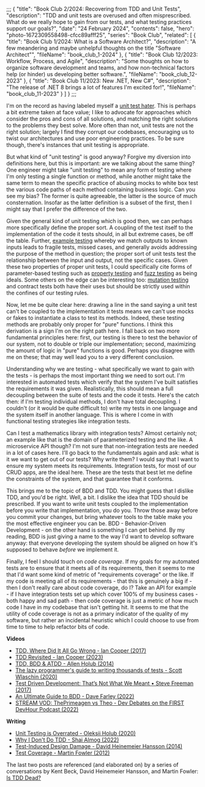 ;;;
{
	"title": "Book Club 2/2024: Recovering from TDD and Unit Tests",
	"description": "TDD and unit tests are overused and often misprescribed. What do we really hope to gain from our tests, and what testing practices support our goals?",
	"date": "24 February 2024",
	"contents": false,
	"hero": "photo-1672309558498-cfcc89afff25",
	"series": "Book Club",
    "related": [
		{ "title": "Book Club 1/2024: What is a Software Architect?", "description": "A few meandering and maybe unhelpful thoughts on the title \"Software Architect\"", "fileName": "book_club_1-2024" },
		{ "title": "Book Club 12/2023: Workflow, Process, and Agile", "description": "Some thoughts on how to organize software development and teams, and how non-technical factors help (or hinder) us developing better software.", "fileName": "book_club_12-2023" },
		{ "title": "Book Club 11/2023: New .NET, New C#", "description": "The release of .NET 8 brings a lot of features I'm excited for!", "fileName": "book_club_11-2023" }
	]
}
;;;

I'm on the record as having labeled myself a [unit test hater](https://ian.wold.guru/Posts/four_deeply_ingrained_csharp_cliches.html#unit-tests). This is perhaps a bit extreme taken at face value; I like to advocate for approaches which consider the pros and cons of all solutions, and matching the right solutions to the problems they best solve. More often than not, unit tests are not the right solution; largely I find they corrupt our codebases, encouraging us to twist our architectures and use poor engineering practices. To be sure though, there's instances that unit testing is appropriate.

But what kind of "unit testing" is good anyway? Forgive my diversion into definitions here, but this is important: are we talking about the same thing? One engineer might take "unit testing" to mean any form of testing where I'm only testing a single function or method, while another might take the same term to mean the specific practice of abusing mocks to white box test the various code paths of each method containing business logic. Can you see my bias? The former is quite agreeable, the latter is the source of much consternation. Insofar as the latter definition is a subset of the first, then I might say that I prefer the difference of the two.

Given the general kind of unit testing which is good then, we can perhaps more specifically define the proper sort. A coupling of the test itself to the implementation of the code it tests should, in all but extreme cases, be off the table. Further, [example testing](https://en.wikipedia.org/wiki/Data-driven_testing) whereby we match outputs to known inputs leads to fragile tests, missed cases, and generally avoids addressing the purpose of the method in question; the proper sort of unit tests test the relationship between the input and output, not the specific cases. Given these two properties of proper unit tests, I could specifically cite forms of parameter-based testing such as [property testing](https://en.wikipedia.org/wiki/Property_testing) and [fuzz testing](https://en.wikipedia.org/wiki/Fuzzing) as being ideals. Some others on the edge can be interesting too: [mutation testing](https://en.wikipedia.org/wiki/Mutation_testing) and contract tests both have their uses but should be strictly used within the confines of our testing rules.

Now, let me be quite clear here: drawing a line in the sand saying a unit test can't be coupled to the implementation it tests means we can't use mocks or fakes to instantiate a class to test its methods. Indeed, these testing methods are probably only proper for "pure" functions. I think this derivation is a sign I'm on the right path here. I fall back on two more fundamental principles here: first, our testing is there to test the behavior of our system, not to double or triple our implementation; second, maximizing the amount of logic in "pure" functions is good. Perhaps you disagree with me on these; that may well lead you to a very different conclusion.

Understanding why we are testing - what specifically we want to gain with the tests - is perhaps the most important thing we need to sort out. I'm interested in automated tests which verify that the system I've built satisfies the requirements it was given. Realistically, this should mean a full decoupling between the suite of tests and the code it tests. Here's the catch then: if I'm testing individual methods, I don't have total decoupling. I couldn't (or it would be quite difficult to) write my tests in one language and the system itself in another language. This is where I come in with functional testing strategies like integration tests.

Can I test a mathematics library with integration tests? Almost certainly not; an example like that is the domain of parameterized testing and the like. A microservice API though? I'm not sure that non-integration tests are needed in a lot of cases here. I'll go back to the fundamentals again and ask: what is it we want to get out of our tests? Why write them? I would say that I want to ensure my system meets its requirements. Integration tests, for most of our CRUD apps, are the ideal here. These are the tests that best let me define the constraints of the system, and that guarantee that it conforms.

This brings me to the topic of BDD and TDD. You might guess that I dislike TDD, and you'd be right. Well, a bit. I dislike the idea that TDD should be prescribed. If you want to write unit tests coupled to the implementation before you write that implementation, you do you. Throw those away before you commit your changes, but bring whatever tools to the table make you the most effective engineer you can be. BDD - Behavior-Driven Development - on the other hand is something I can get behind. By my reading, BDD is just giving a name to the way I'd want to develop software anyway: that everyone developing the system should be aligned on how it's supposed to behave _before_ we implement it.

Finally, I feel I should touch on _code coverage_. If my goals for my automated tests are to ensure that it meets all of its requirements, then it seems to me that I'd want some kind of metric of "requirements coverage" or the like. If my code is meeting all of its requirements - that this is genuinely a big if - then I don't really care about code coverage, do I? Take an API for example - if I have integration tests set up which cover 100% of my business cases - both happy and sad path - then code coverage is just a metric of how much code I have in my codebase that isn't getting hit. It seems to me that the utility of code coverage is not as a primary indicator of the quality of my software, but rather an incidental heuristic which I could choose to use from time to time to help refactor bits of code.

**Videos**

* [TDD, Where Did It All Go Wrong - Ian Cooper (2017)](https://www.youtube.com/watch?v=EZ05e7EMOLM)
* [TDD Revisited - Ian Cooper (2023)](https://www.youtube.com/watch?v=IN9lftH0cJc)
* [TDD, BDD & ATDD - Allen Holub (2014)](https://www.youtube.com/watch?v=-022ONzvQlk)
* [The lazy programmer's guide to writing thousands of tests - Scott Wlaschin (2020)](https://www.youtube.com/watch?v=IYzDFHx6QPY)
* [Test Driven Development: That’s Not What We Meant • Steve Freeman (2017)](https://www.youtube.com/watch?v=yuEbZYKgZas)
* [An Ultimate Guide to BDD - Dave Farley (2022)](https://www.youtube.com/watch?v=gXh0iUt4TXA)
* [STREAM VOD: ThePrimeagen vs Theo - Dev Debates on the FIRST DevHour Podcast (2022)](https://www.youtube.com/watch?v=o-HTsJ1-wdI)

**Writing**

* [Unit Testing is Overrated - Oleksii Holub (2020)](https://tyrrrz.me/blog/unit-testing-is-overrated)
* [Why I Don't Do TDD - Shai Almog (2022)](https://debugagent.com/why-i-dont-do-tdd)
* [Test-Induced Design Damage - David Heinemeier Hansson (2014)](https://dhh.dk/2014/test-induced-design-damage.html)
* [Test Coverage - Martin Fowler (2012)](https://martinfowler.com/bliki/TestCoverage.html)

The last two posts are referenced (and elaborated on) by a series of conversations by Kent Beck, David Heinemeier Hansson, and Martin Fowler: [Is TDD Dead?](https://martinfowler.com/articles/is-tdd-dead/)
